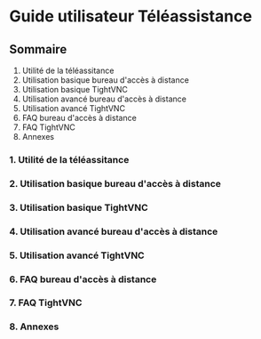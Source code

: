 # Guide utilisateur Téléassistance

## Sommaire
1. Utilité de la téléassitance
2. Utilisation basique bureau d'accès à distance
3. Utilisation basique TightVNC
4. Utilisation avancé bureau d'accès à distance
5. Utilisation avancé TightVNC
6. FAQ bureau d'accès à distance
7. FAQ TightVNC
8. Annexes

### 1. Utilité de la téléassitance

### 2. Utilisation basique bureau d'accès à distance

### 3. Utilisation basique TightVNC

### 4. Utilisation avancé bureau d'accès à distance

### 5. Utilisation avancé TightVNC

### 6. FAQ bureau d'accès à distance

### 7. FAQ TightVNC

### 8. Annexes
